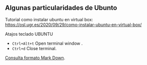 ## **Algunas particularidades de Ubunto**

Tutorial como instalar ubuntu en virtual box:
https://osl.ugr.es/2020/09/29/como-instalar-ubuntu-en-virtual-box/

Atajos teclado UBUNTU
- `Ctrl+Alt+t` Open terminal window .
- `Ctrl+d` Close terminal.


[Consulta formato Mark Down](https://www.markdownguide.org/cheat-sheet/).
